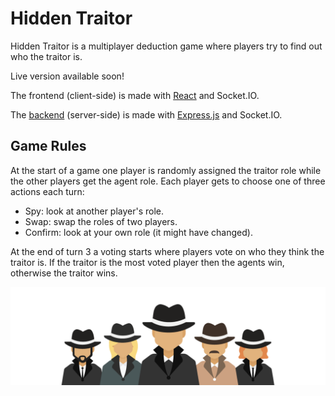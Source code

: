 # Hidden Traitor

Hidden Traitor is a multiplayer deduction game where players try to find out who the traitor is. 

Live version available soon!

The frontend (client-side) is made with [React](https://reactjs.org/) and Socket.IO.

The [backend](https://github.com/DoddiSkula/hidden-traitor-backend) (server-side) is made with [Express.js](https://expressjs.com/) and Socket.IO.

## Game Rules

At the start of a game one player is randomly assigned the traitor role while the other players get the agent role. Each player gets to choose one of three actions each turn:

- Spy: look at another player's role.
- Swap: swap the roles of two players.
- Confirm: look at your own role (it might have changed).

At the end of turn 3 a voting starts where players vote on who they think the traitor is. If the traitor is the most voted player then the agents win, otherwise the traitor wins.


![alt text](https://github.com/DoddiSkula/hidden-traitor/blob/main/src/images/agents.png "Hidden Traitor Agents")
